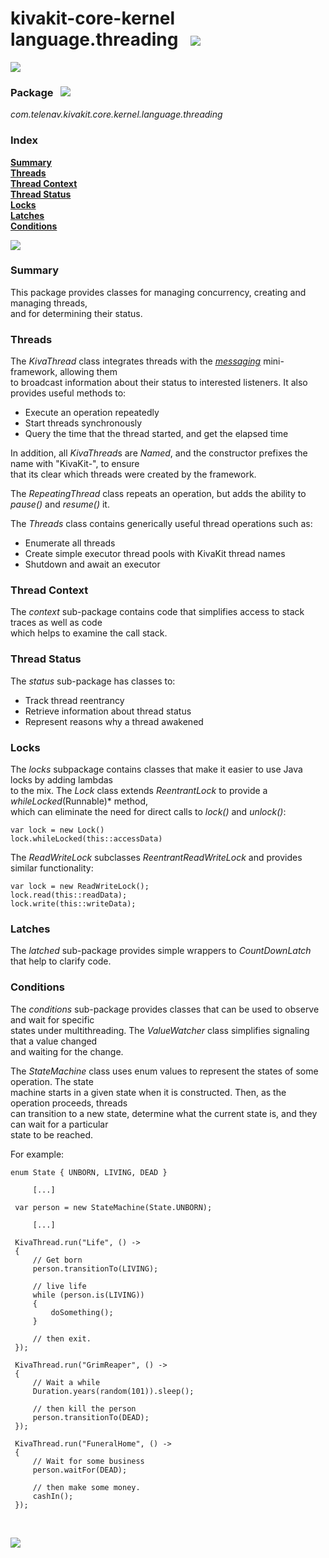 # kivakit-core-kernel language.threading &nbsp; ![](https://telenav.github.io/telenav-assets/images/icons/chips-48.png)

![](https://telenav.github.io/telenav-assets/images/separators/horizontal-line.png)

### Package &nbsp; ![](https://telenav.github.io/telenav-assets/images/icons/box-24.png)

*com.telenav.kivakit.core.kernel.language.threading*

### Index

[**Summary**](#summary)  
[**Threads**](#threads)  
[**Thread Context**](#thread-context)  
[**Thread Status**](#thread-status)  
[**Locks**](#locks)  
[**Latches**](#latches)  
[**Conditions**](#conditions)

![](https://telenav.github.io/telenav-assets/images/separators/horizontal-line.png)

### Summary <a name="summary"></a>

This package provides classes for managing concurrency, creating and managing threads,  
and for determining their status.

### Threads <a name="threads"></a>

The *KivaThread* class integrates threads with the [*messaging*](messaging.md) mini-framework, allowing them  
to broadcast information about their status to interested listeners. It also provides useful methods to:

* Execute an operation repeatedly
* Start threads synchronously
* Query the time that the thread started, and get the elapsed time

In addition, all *KivaThread*s are *Named*, and the constructor prefixes the name with "KivaKit-", to ensure  
that its clear which threads were created by the framework.

The *RepeatingThread* class repeats an operation, but adds the ability to *pause()* and *resume()* it.

The *Threads* class contains generically useful thread operations such as:

* Enumerate all threads
* Create simple executor thread pools with KivaKit thread names
* Shutdown and await an executor

### Thread Context <a name="thread-context"></a>

The *context* sub-package contains code that simplifies access to stack traces as well as code  
which helps to examine the call stack.

### Thread Status <a name="thread-status"></a>

The *status* sub-package has classes to:

* Track thread reentrancy
* Retrieve information about thread status
* Represent reasons why a thread awakened

### Locks <a name="thread-locks"></a>

The *locks* subpackage contains classes that make it easier to use Java locks by adding lambdas   
to the mix. The *Lock* class extends *ReentrantLock* to provide a *whileLocked*(Runnable)* method,  
which can eliminate the need for direct calls to *lock()* and *unlock()*:

    var lock = new Lock()
    lock.whileLocked(this::accessData)

The *ReadWriteLock* subclasses *ReentrantReadWriteLock* and provides similar functionality:

    var lock = new ReadWriteLock();
    lock.read(this::readData);
    lock.write(this::writeData);

### Latches <a name="thread-latches"></a>

The *latched* sub-package provides simple wrappers to *CountDownLatch* that help to clarify code.

### Conditions <a name="conditions"></a>

The *conditions* sub-package provides classes that can be used to observe and wait for specific  
states under multithreading. The *ValueWatcher* class simplifies signaling that a value changed  
and waiting for the change.

The *StateMachine* class uses enum values to represent the states of some operation. The state  
machine starts in a given state when it is constructed. Then, as the operation proceeds, threads  
can transition to a new state, determine what the current state is, and they can wait for a particular  
state to be reached.

For example:

    enum State { UNBORN, LIVING, DEAD }
    
         [...]
    
     var person = new StateMachine(State.UNBORN);
    
         [...]
    
     KivaThread.run("Life", () ->
     {
         // Get born
         person.transitionTo(LIVING);
    
         // live life
         while (person.is(LIVING))
         {
             doSomething();
         }
    
         // then exit.
     });
    
     KivaThread.run("GrimReaper", () ->
     {
         // Wait a while
         Duration.years(random(101)).sleep();
    
         // then kill the person
         person.transitionTo(DEAD);
     });
    
     KivaThread.run("FuneralHome", () ->
     {
         // Wait for some business
         person.waitFor(DEAD);
    
         // then make some money.
         cashIn();
     });

<br/>

![](https://telenav.github.io/telenav-assets/images/separators/horizontal-line.png)
